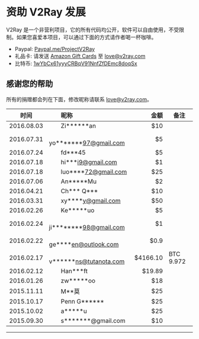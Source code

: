 # 资助 V2Ray 发展

V2Ray 是一个非营利项目，它的所有代码均公开，软件可以自由使用，不受限制。如果您喜爱本项目，可以通过下面的方式请作者喝一杯咖啡。

* Paypal: [Paypal.me/ProjectV2Ray](https://www.paypal.me/ProjectV2Ray/25)
* 礼品卡: 请发送 [Amazon Gift Cards](https://www.amazon.com/Amazon-Amazon-com-eGift-Cards/dp/BT00DC6QU4) 至 love@v2ray.com
* 比特币: [1wYbCx61yyyCRBqV91NnfZfDEmc8doqSx](https://blockchain.info/address/1wYbCx61yyyCRBqV91NnfZfDEmc8doqSx)

## 感谢您的帮助
所有的捐赠都会列在下面，修改昵称请联系 love@v2ray.com。

时间       |　　昵称                         |　金额   |备注
:---------:|:--------------------------------|--------:|-----
2016.08.03 |　　Zi\*\*\*\*\*\*an             | $10     |
2016.07.31 |　　yo\*\*\*\*\*\*\*97@gmail.com | $5      |
2016.07.24 |　　fd\*\*\*45                   | $5      |
2016.07.18 |　　hi\*\*\*i9@gmail.com         | $1      |
2016.07.18 |　　luo\*\*\*\*72@gmail.com      | $25     |
2016.07.06 |　　An\*\*\*\*\*Mu               | $2      |
2016.04.21 |　　Ch\*\*\* Q\*\*\*             | $10     |
2016.03.31 |　　xy\*\*\*\*y@gmail.com         | $50     |
2016.02.26 |　　Ke\*\*\*\*\*uo                | $5       |
2016.02.24 |　　ji\*\*\*\*\*\*\*\*98@gmail.com| $1       |
2016.02.22 |　　ge\*\*\*\*en@outlook.com     | $0.9     |
2016.02.17 |　　v\*\*\*\*\*\*ns@tutanota.com | $4166.10 |BTC 9.972
2016.02.12 |　　Han\*\*\*ft                  |  $19.89  |　
2016.01.26 |　　zw\*\*\*\*\*oo               |　$18     |　
2015.11.11 |　　M\*\*莫                      |　$25     |　
2015.10.17 |　　Penn G\*\*\*\*\*\*           |　$25     |　
2015.10.02 |　　a\*\*\*\*\*u                 |　$25     |　
2015.09.30 |　　s\*\*\*\*\*\*\*@gmail.com    |　$10     |　
----------------------------------------------------------------
